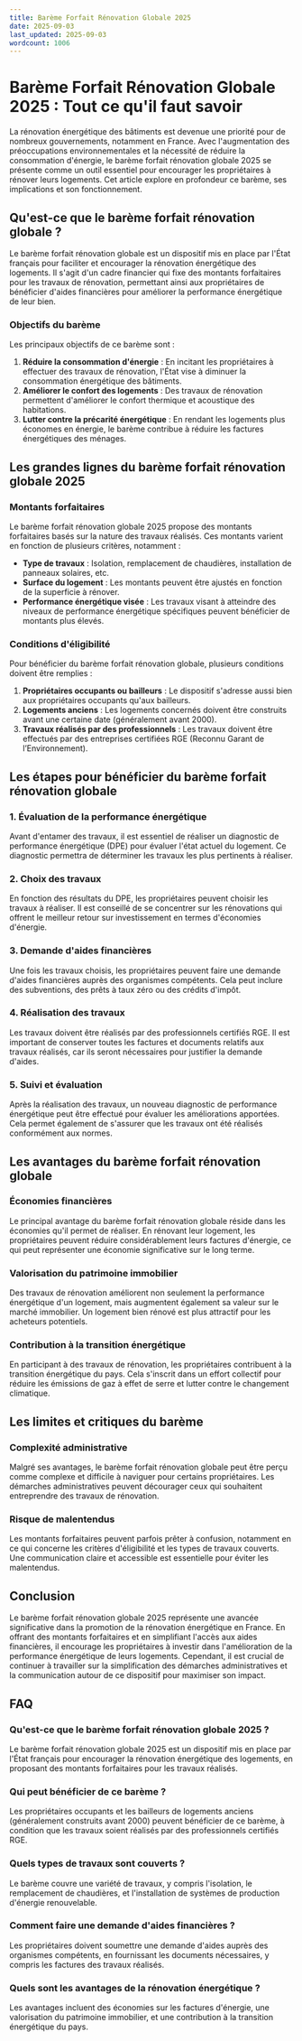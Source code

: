 ```yaml
---
title: Barème Forfait Rénovation Globale 2025
date: 2025-09-03
last_updated: 2025-09-03
wordcount: 1006
---
```


# Barème Forfait Rénovation Globale 2025 : Tout ce qu'il faut savoir

La rénovation énergétique des bâtiments est devenue une priorité pour de nombreux gouvernements, notamment en France. Avec l'augmentation des préoccupations environnementales et la nécessité de réduire la consommation d'énergie, le barème forfait rénovation globale 2025 se présente comme un outil essentiel pour encourager les propriétaires à rénover leurs logements. Cet article explore en profondeur ce barème, ses implications et son fonctionnement.

## Qu'est-ce que le barème forfait rénovation globale ?

Le barème forfait rénovation globale est un dispositif mis en place par l'État français pour faciliter et encourager la rénovation énergétique des logements. Il s'agit d'un cadre financier qui fixe des montants forfaitaires pour les travaux de rénovation, permettant ainsi aux propriétaires de bénéficier d'aides financières pour améliorer la performance énergétique de leur bien.

### Objectifs du barème

Les principaux objectifs de ce barème sont :

1. **Réduire la consommation d'énergie** : En incitant les propriétaires à effectuer des travaux de rénovation, l'État vise à diminuer la consommation énergétique des bâtiments.
2. **Améliorer le confort des logements** : Des travaux de rénovation permettent d'améliorer le confort thermique et acoustique des habitations.
3. **Lutter contre la précarité énergétique** : En rendant les logements plus économes en énergie, le barème contribue à réduire les factures énergétiques des ménages.

## Les grandes lignes du barème forfait rénovation globale 2025

### Montants forfaitaires

Le barème forfait rénovation globale 2025 propose des montants forfaitaires basés sur la nature des travaux réalisés. Ces montants varient en fonction de plusieurs critères, notamment :

- **Type de travaux** : Isolation, remplacement de chaudières, installation de panneaux solaires, etc.
- **Surface du logement** : Les montants peuvent être ajustés en fonction de la superficie à rénover.
- **Performance énergétique visée** : Les travaux visant à atteindre des niveaux de performance énergétique spécifiques peuvent bénéficier de montants plus élevés.

### Conditions d'éligibilité

Pour bénéficier du barème forfait rénovation globale, plusieurs conditions doivent être remplies :

1. **Propriétaires occupants ou bailleurs** : Le dispositif s'adresse aussi bien aux propriétaires occupants qu'aux bailleurs.
2. **Logements anciens** : Les logements concernés doivent être construits avant une certaine date (généralement avant 2000).
3. **Travaux réalisés par des professionnels** : Les travaux doivent être effectués par des entreprises certifiées RGE (Reconnu Garant de l’Environnement).

## Les étapes pour bénéficier du barème forfait rénovation globale

### 1. Évaluation de la performance énergétique

Avant d'entamer des travaux, il est essentiel de réaliser un diagnostic de performance énergétique (DPE) pour évaluer l'état actuel du logement. Ce diagnostic permettra de déterminer les travaux les plus pertinents à réaliser.

### 2. Choix des travaux

En fonction des résultats du DPE, les propriétaires peuvent choisir les travaux à réaliser. Il est conseillé de se concentrer sur les rénovations qui offrent le meilleur retour sur investissement en termes d'économies d'énergie.

### 3. Demande d'aides financières

Une fois les travaux choisis, les propriétaires peuvent faire une demande d'aides financières auprès des organismes compétents. Cela peut inclure des subventions, des prêts à taux zéro ou des crédits d'impôt.

### 4. Réalisation des travaux

Les travaux doivent être réalisés par des professionnels certifiés RGE. Il est important de conserver toutes les factures et documents relatifs aux travaux réalisés, car ils seront nécessaires pour justifier la demande d'aides.

### 5. Suivi et évaluation

Après la réalisation des travaux, un nouveau diagnostic de performance énergétique peut être effectué pour évaluer les améliorations apportées. Cela permet également de s'assurer que les travaux ont été réalisés conformément aux normes.

## Les avantages du barème forfait rénovation globale

### Économies financières

Le principal avantage du barème forfait rénovation globale réside dans les économies qu'il permet de réaliser. En rénovant leur logement, les propriétaires peuvent réduire considérablement leurs factures d'énergie, ce qui peut représenter une économie significative sur le long terme.

### Valorisation du patrimoine immobilier

Des travaux de rénovation améliorent non seulement la performance énergétique d'un logement, mais augmentent également sa valeur sur le marché immobilier. Un logement bien rénové est plus attractif pour les acheteurs potentiels.

### Contribution à la transition énergétique

En participant à des travaux de rénovation, les propriétaires contribuent à la transition énergétique du pays. Cela s'inscrit dans un effort collectif pour réduire les émissions de gaz à effet de serre et lutter contre le changement climatique.

## Les limites et critiques du barème

### Complexité administrative

Malgré ses avantages, le barème forfait rénovation globale peut être perçu comme complexe et difficile à naviguer pour certains propriétaires. Les démarches administratives peuvent décourager ceux qui souhaitent entreprendre des travaux de rénovation.

### Risque de malentendus

Les montants forfaitaires peuvent parfois prêter à confusion, notamment en ce qui concerne les critères d'éligibilité et les types de travaux couverts. Une communication claire et accessible est essentielle pour éviter les malentendus.

## Conclusion

Le barème forfait rénovation globale 2025 représente une avancée significative dans la promotion de la rénovation énergétique en France. En offrant des montants forfaitaires et en simplifiant l'accès aux aides financières, il encourage les propriétaires à investir dans l'amélioration de la performance énergétique de leurs logements. Cependant, il est crucial de continuer à travailler sur la simplification des démarches administratives et la communication autour de ce dispositif pour maximiser son impact.

## FAQ

### Qu'est-ce que le barème forfait rénovation globale 2025 ?

Le barème forfait rénovation globale 2025 est un dispositif mis en place par l'État français pour encourager la rénovation énergétique des logements, en proposant des montants forfaitaires pour les travaux réalisés.

### Qui peut bénéficier de ce barème ?

Les propriétaires occupants et les bailleurs de logements anciens (généralement construits avant 2000) peuvent bénéficier de ce barème, à condition que les travaux soient réalisés par des professionnels certifiés RGE.

### Quels types de travaux sont couverts ?

Le barème couvre une variété de travaux, y compris l'isolation, le remplacement de chaudières, et l'installation de systèmes de production d'énergie renouvelable.

### Comment faire une demande d'aides financières ?

Les propriétaires doivent soumettre une demande d'aides auprès des organismes compétents, en fournissant les documents nécessaires, y compris les factures des travaux réalisés.

### Quels sont les avantages de la rénovation énergétique ?

Les avantages incluent des économies sur les factures d'énergie, une valorisation du patrimoine immobilier, et une contribution à la transition énergétique du pays.